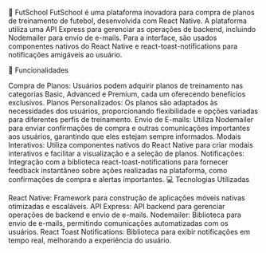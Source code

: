 🚀 FutSchool
FutSchool é uma plataforma inovadora para compra de planos de treinamento de futebol, desenvolvida com React Native. A plataforma utiliza uma API Express para gerenciar as operações de backend, incluindo Nodemailer para envio de e-mails. Para a interface, são usados componentes nativos do React Native e react-toast-notifications para notificações amigáveis ao usuário.

🎯 Funcionalidades

Compra de Planos: Usuários podem adquirir planos de treinamento nas categorias Basic, Advanced e Premium, cada um oferecendo benefícios exclusivos.
Planos Personalizados: Os planos são adaptados às necessidades dos usuários, proporcionando flexibilidade e opções variadas para diferentes perfis de treinamento.
Envio de E-mails: Utiliza Nodemailer para enviar confirmações de compra e outras comunicações importantes aos usuários, garantindo que eles estejam sempre informados.
Modais Interativos: Utiliza componentes nativos do React Native para criar modais interativos e facilitar a visualização e a seleção de planos.
Notificações: Integração com a biblioteca react-toast-notifications para fornecer feedback instantâneo sobre ações realizadas na plataforma, como confirmações de compra e alertas importantes.
💻 Tecnologias Utilizadas

React Native: Framework para construção de aplicações móveis nativas otimizadas e escaláveis.
API Express: API backend para gerenciar operações de backend e envio de e-mails.
Nodemailer: Biblioteca para envio de e-mails, permitindo comunicações automatizadas com os usuários.
React Toast Notifications: Biblioteca para exibir notificações em tempo real, melhorando a experiência do usuário.
